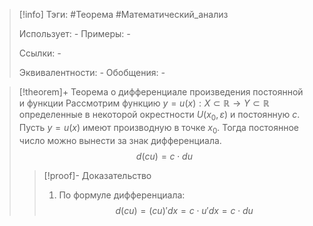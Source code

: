 > [!info]
> Тэги: #Теорема #Математический_анализ   
> 
> Использует: *-*
> Примеры: *-*
> 
> Ссылки: *-*
> 
> Эквивалентности: *-*
> Обобщения: *-*

> [!theorem]+ Теорема о дифференциале произведения постоянной и функции
> Рассмотрим функцию $y = u(x):X \subset \mathbb{R}\rightarrow Y \subset \mathbb{R}$ определенные в некоторой окрестности $U(x_0, \varepsilon)$ и постоянную $c$. Пусть $y = u(x)$ имеют производную в точке $x_0$. Тогда  постоянное число можно вынести за знак дифференциала. $$d(cu) = c \cdot du$$
> > [!proof]- Доказательство
> > 1. По формуле дифференциала: $$d(cu) = (cu)' dx = c \cdot u'dx = c \cdot du$$
